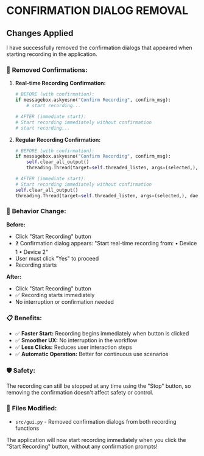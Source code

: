 # CONFIRMATION DIALOG REMOVAL

## Changes Applied

I have successfully removed the confirmation dialogs that appeared when starting recording in the application.

### 🔧 **Removed Confirmations:**

1. **Real-time Recording Confirmation:**

   ```python
   # BEFORE (with confirmation):
   if messagebox.askyesno("Confirm Recording", confirm_msg):
       # start recording...
   
   # AFTER (immediate start):
   # Start recording immediately without confirmation
   # start recording...
   ```

2. **Regular Recording Confirmation:**

   ```python
   # BEFORE (with confirmation):
   if messagebox.askyesno("Confirm Recording", confirm_msg):
       self.clear_all_output()
       threading.Thread(target=self.threaded_listen, args=(selected,), daemon=True).start()
   
   # AFTER (immediate start):
   # Start recording immediately without confirmation
   self.clear_all_output()
   threading.Thread(target=self.threaded_listen, args=(selected,), daemon=True).start()
   ```

### 🎯 **Behavior Change:**

**Before:**

- Click "Start Recording" button
- ❓ Confirmation dialog appears: "Start real-time recording from: • Device 1 • Device 2"
- User must click "Yes" to proceed
- Recording starts

**After:**

- Click "Start Recording" button
- ✅ Recording starts immediately
- No interruption or confirmation needed

### 📋 **Benefits:**

- ✅ **Faster Start:** Recording begins immediately when button is clicked
- ✅ **Smoother UX:** No interruption in the workflow
- ✅ **Less Clicks:** Reduces user interaction steps
- ✅ **Automatic Operation:** Better for continuous use scenarios

### 🛡️ **Safety:**

The recording can still be stopped at any time using the "Stop" button, so removing the confirmation doesn't affect safety or control.

### 📁 **Files Modified:**

- `src/gui.py` - Removed confirmation dialogs from both recording functions

The application will now start recording immediately when you click the "Start Recording" button, without any confirmation prompts!
